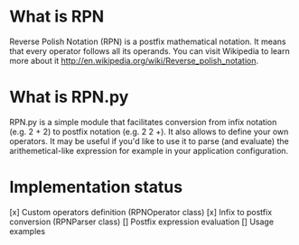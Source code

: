 What is RPN
===========

Reverse Polish Notation (RPN) is a postfix mathematical notation. It means that every operator follows all its operands. You can visit Wikipedia to learn more about it http://en.wikipedia.org/wiki/Reverse_polish_notation.

What is RPN.py
==============

RPN.py is a simple module that facilitates conversion from infix notation (e.g. 2 + 2) to postfix notation (e.g. 2 2 +). It also allows to define your own operators. It may be useful if you'd like to use it to parse (and evaluate) the arithemetical-like expression for example in your application configuration.

Implementation status
=====================
[x] Custom operators definition (RPNOperator class)
[x] Infix to postfix conversion (RPNParser class)
[] Postfix expression evaluation
[] Usage examples

